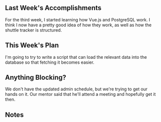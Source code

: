 ## Last Week's Accomplishments

For the third week, I started learning how Vue.js and PostgreSQL work. I think
I now have a pretty good idea of how they work, as well as how the shuttle
tracker is structured.

## This Week's Plan

I'm going to try to write a script that can load the relevant data into the
database so that fetching it becomes easier.

## Anything Blocking?

We don't have the updated admin schedule, but we're trying to get our hands on
it. Our mentor said that he'll attend a meeting and hopefully get it then.

## Notes
